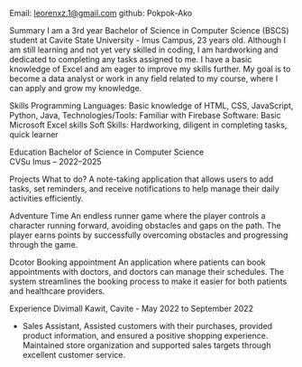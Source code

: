 Email: leorenxz.1@gmail.com
github: Pokpok-Ako 

Summary
I am a 3rd year Bachelor of Science in Computer Science (BSCS) student at Cavite State University - Imus Campus, 23 years old. Although I am still learning and not yet very skilled in coding, I am hardworking and dedicated to completing any tasks assigned to me. I have a basic knowledge of Excel and am eager to improve my skills further. My goal is to become a data analyst or work in any field related to my course, where I can apply and grow my knowledge.

Skills
Programming Languages: Basic knowledge of HTML, CSS, JavaScript, Python, Java, 
Technologies/Tools: Familiar with Firebase
Software: Basic Microsoft Excel skills
Soft Skills: Hardworking, diligent in completing tasks, quick learner

Education
Bachelor of Science in Computer Science  
CVSu Imus – 2022–2025

Projects
What to do? 
A note-taking application that allows users to add tasks, set reminders, and receive notifications to help manage their daily activities efficiently.

Adventure Time
An endless runner game where the player controls a character running forward, avoiding obstacles and gaps on the path. The player earns points by successfully overcoming obstacles and progressing through the game.

Dcotor Booking appointment
An application where patients can book appointments with doctors, and doctors can manage their schedules. The system streamlines the booking process to make it easier for both patients and healthcare providers.

Experience
Divimall Kawit, Cavite - May 2022 to September 2022
- Sales Assistant, Assisted customers with their purchases, provided product information, and ensured a positive shopping experience. Maintained store organization and supported sales targets through excellent     customer service.
